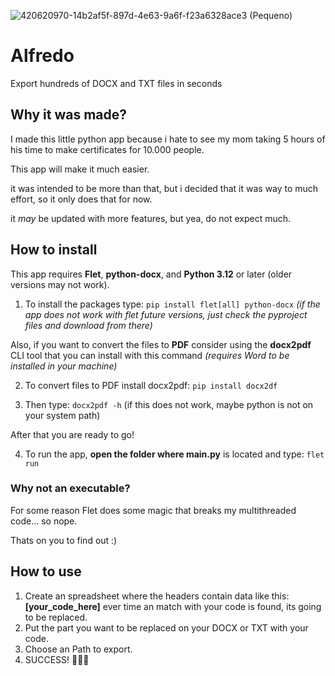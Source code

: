 ![420620970-14b2af5f-897d-4e63-9a6f-f23a6328ace3 (Pequeno)](https://github.com/user-attachments/assets/55799d92-e160-404f-8c2b-c774bf468c03)
# Alfredo
Export hundreds of DOCX and TXT files in seconds

## Why it was made?
I made this little python app because i hate to see my mom taking 5 hours of his time to make certificates for 10.000 people.

This app will make it much easier.

it was intended to be more than that, but i decided that it was way to much effort, so it only does that for now.

it *may* be updated with more features, but yea, do not expect much.

## How to install

This app requires **Flet**, **python-docx**, and **Python 3.12** or later (older versions may not work).

1. To install the packages type: `pip install flet[all] python-docx` *(if the app does not work with flet future versions, just check the pyproject files and download from there)*

Also, if you want to convert the files to **PDF** consider using the **docx2pdf** CLI tool that you can install with this command *(requires Word to be installed in your machine)*

2. To convert files to PDF install docx2pdf: `pip install docx2df`

3. Then type: `docx2pdf -h` (if this does not work, maybe python is not on your system path)

After that you are ready to go!

4. To run the app, **open the folder where main.py** is located and type: `flet run`

### Why not an executable?

For some reason Flet does some magic that breaks my multithreaded code... so nope.

Thats on you to find out :)

## How to use

1. Create an spreadsheet where the headers contain data like this: **[your_code_here]** ever time an match with your code is found, its going to be replaced.
2. Put the part you want to be replaced on your DOCX or TXT with your code.
3. Choose an Path to export.
4. SUCCESS! 🙌🥳🎉
